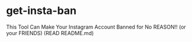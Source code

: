 # get-insta-ban
This Tool Can Make Your Instagram Account Banned for No REASON!! (or your FRIENDS) (READ README.md)
